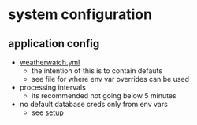 # system configuration

## application config
- [weatherwatch.yml](/config/weatherwatch.yml?raw=true)
    - the intention of this is to contain defauts
    - see file for where env var overrides can be used
- processing intervals 
    - its recommended not going below 5 minutes
- no default database creds only from env vars
    - see [setup](/docs/SETUP.md)        